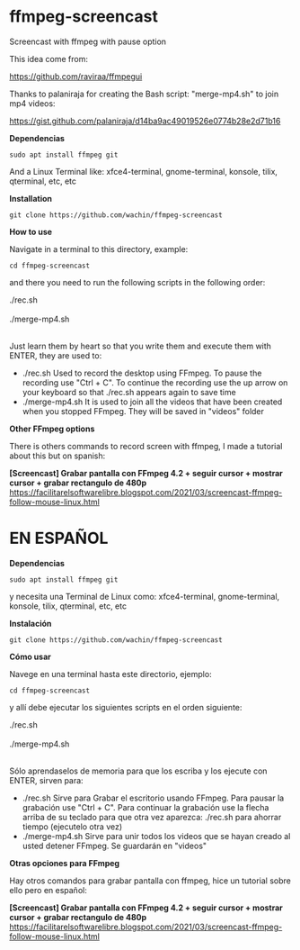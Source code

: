 # ffmpeg-screencast
Screencast with ffmpeg with pause option

This idea come from:

https://github.com/raviraa/ffmpegui

Thanks to palaniraja for creating the Bash script: "merge-mp4.sh" to join mp4 videos:

https://gist.github.com/palaniraja/d14ba9ac49019526e0774b28e2d71b16



**Dependencias**

```sudo apt install ffmpeg git```

And a Linux Terminal like: xfce4-terminal, gnome-terminal, konsole, tilix, qterminal, etc, etc

**Installation**

```git clone https://github.com/wachin/ffmpeg-screencast```



**How to use**

Navigate in a terminal to this directory, example:

```cd ffmpeg-screencast```

and there you need to run the following scripts in the following order:

./rec.sh
<br> <br/>
./merge-mp4.sh
<br> <br/>

Just learn them by heart so that you write them and execute them with ENTER, they are used to:

* ./rec.sh Used to record the desktop using FFmpeg. To pause the recording use "Ctrl + C". To continue the recording use the up arrow on your keyboard so that ./rec.sh appears again to save time
* ./merge-mp4.sh It is used to join all the videos that have been created when you stopped FFmpeg. They will be saved in "videos" folder


**Other FFmpeg options**

There is others commands to record screen with ffmpeg, I made a tutorial about this but on spanish:

**[Screencast] Grabar pantalla con FFmpeg 4.2 + seguir cursor + mostrar cursor + grabar rectangulo de 480p**
https://facilitarelsoftwarelibre.blogspot.com/2021/03/screencast-ffmpeg-follow-mouse-linux.html


# EN ESPAÑOL

**Dependencias**

```sudo apt install ffmpeg git```

y necesita una Terminal de Linux como: xfce4-terminal, gnome-terminal, konsole, tilix, qterminal, etc, etc

**Instalación**

```git clone https://github.com/wachin/ffmpeg-screencast```

**Cómo usar**

Navege en una terminal hasta este directorio, ejemplo:

```cd ffmpeg-screencast```

y allí debe ejecutar los siguientes scripts en el orden siguiente:

./rec.sh
<br> <br/>
./merge-mp4.sh
<br> <br/>

Sólo aprendaselos de memoria para que los escriba y los ejecute con ENTER, sirven para:

* ./rec.sh Sirve para Grabar el escritorio usando FFmpeg. Para pausar la grabación use "Ctrl + C". Para continuar la grabación use la flecha arriba de su teclado para que otra vez aparezca: ./rec.sh para ahorrar tiempo (ejecutelo otra vez)
* ./merge-mp4.sh Sirve para unir todos los videos que se hayan creado al usted detener FFmpeg. Se guardarán en "videos"


**Otras opciones para FFmpeg**

Hay otros comandos para grabar pantalla con ffmpeg, hice un tutorial sobre ello pero en español:

**[Screencast] Grabar pantalla con FFmpeg 4.2 + seguir cursor + mostrar cursor + grabar rectangulo de 480p**
https://facilitarelsoftwarelibre.blogspot.com/2021/03/screencast-ffmpeg-follow-mouse-linux.html




